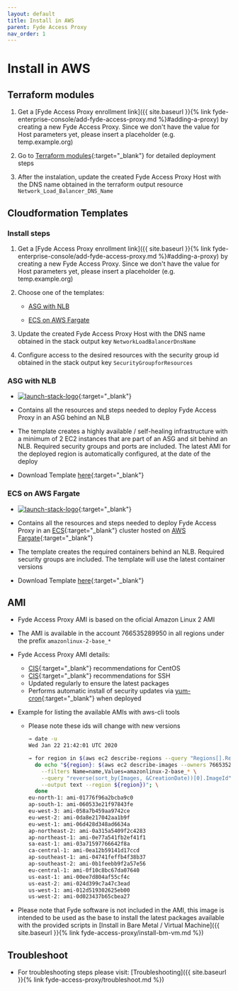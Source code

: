 ```yaml
---
layout: default
title: Install in AWS
parent: Fyde Access Proxy
nav_order: 1
---
```

# Install in AWS

## Terraform modules

  1. Get a [Fyde Access Proxy enrollment link]({{ site.baseurl }}{% link fyde-enterprise-console/add-fyde-access-proxy.md %}#adding-a-proxy) by creating a new Fyde Access Proxy. Since we don't have the value for Host parameters yet, please insert a placeholder (e.g. temp.example.org)

  1. Go to [Terraform modules](https://github.com/fyde/terraform-modules){:target="_blank"} for detailed deployment steps

  1. After the instalation, update the created Fyde Access Proxy Host with the DNS name obtained in the terraform output resource `Network_Load_Balancer_DNS_Name`

## Cloudformation Templates

### Install steps

  1. Get a [Fyde Access Proxy enrollment link]({{ site.baseurl }}{% link fyde-enterprise-console/add-fyde-access-proxy.md %}#adding-a-proxy) by creating a new Fyde Access Proxy. Since we don't have the value for Host parameters yet, please insert a placeholder (e.g. temp.example.org)

  1. Choose one of the templates:

      - [ASG with NLB](#asg-with-nlb)

      - [ECS on AWS Fargate](#ecs-on-aws-fargate)

  1. Update the created Fyde Access Proxy Host with the DNS name obtained in the stack output key `NetworkLoadBalancerDnsName`

  1. Configure access to the desired resources with the security group id obtained in the stack output key `SecurityGroupforResources`

[launch-stack-logo]: https://s3.amazonaws.com/cloudformation-examples/cloudformation-launch-stack.png "Launch Stack"

### ASG with NLB

- [![launch-stack-logo]](https://console.aws.amazon.com/cloudformation/home#/stacks/new?stackName=fyde&templateURL=https://fyde-cloudformation-store.s3.amazonaws.com/fyde-access-proxy-aws-cf-asg.yaml){:target="_blank"}

- Contains all the resources and steps needed to deploy Fyde Access Proxy in an ASG behind an NLB

- The template creates a highly available / self-healing infrastructure with a minimum of 2 EC2 instances that are part of an ASG and sit behind an NLB. Required security groups and ports are included. The latest AMI for the deployed region is automatically configured, at the date of the deploy

- Download Template [here](https://url.fyde.me/fyde-proxy-aws-cf-asg){:target="_blank"}

### ECS on AWS Fargate

- [![launch-stack-logo]](https://console.aws.amazon.com/cloudformation/home#/stacks/new?stackName=fyde&templateURL=https://fyde-cloudformation-store.s3.amazonaws.com/fyde-access-proxy-aws-cf-ecs-fargate.yaml){:target="_blank"}

- Contains all the resources and steps needed to deploy Fyde Access Proxy in an [ECS](https://aws.amazon.com/ecs/){:target="_blank"} cluster hosted on [AWS Fargate](https://aws.amazon.com/fargate/){:target="_blank"}

- The template creates the required containers behind an NLB. Required security groups are included. The template will use the latest container versions

- Download Template [here](https://url.fyde.me/fyde-proxy-aws-cf-ecs-fargate){:target="_blank"}

## AMI

- Fyde Access Proxy AMI is based on the oficial Amazon Linux 2 AMI

- The AMI is available in the account 766535289950 in all regions under the prefix `amazonlinux-2-base_*`

- Fyde Access Proxy AMI details:
  - [CIS](https://www.cisecurity.org/){:target="_blank"} recommendations for CentOS
  - [CIS](https://www.cisecurity.org/){:target="_blank"} recommendations for SSH
  - Updated regularly to ensure the latest packages
  - Performs automatic install of security updates via [yum-cron](http://man7.org/linux/man-pages/man8/yum-cron.8.html){:target="_blank"} when deployed

- Example for listing the available AMIs with aws-cli tools

  - Please note these ids will change with new versions

    ```sh
    → date -u
    Wed Jan 22 21:42:01 UTC 2020

    → for region in $(aws ec2 describe-regions --query "Regions[].RegionName" --output text); \
      do echo "${region}: $(aws ec2 describe-images --owners 766535289950 \
        --filters Name=name,Values=amazonlinux-2-base_* \
        --query "reverse(sort_by(Images, &CreationDate))[0].ImageId" \
        --output text --region ${region})"; \
      done
    eu-north-1: ami-01776f96a2bcba9c0
    ap-south-1: ami-060533e21f97843fe
    eu-west-3: ami-058a7b459aa9742ce
    eu-west-2: ami-0da8e217042aa1b9f
    eu-west-1: ami-06d428d348ad6634a
    ap-northeast-2: ami-0a315a5409f2c4283
    ap-northeast-1: ami-0e77a541fb2ef41f1
    sa-east-1: ami-03a71597766642f8a
    ca-central-1: ami-0ea12b59141d17ccd
    ap-southeast-1: ami-04741feffb4f38b37
    ap-southeast-2: ami-0b1feebb9f2a57e56
    eu-central-1: ami-0f10c8bc67da07640
    us-east-1: ami-00ee7d804af55cf4c
    us-east-2: ami-024d399c7a47c3ead
    us-west-1: ami-012d519302625eb00
    us-west-2: ami-0d023437b65cbea27
    ```

- Please note that Fyde software is not included in the AMI, this image is intended to be used as the base to install the latest packages available with the provided scripts in [Install in Bare Metal / Virtual Machine]({{ site.baseurl }}{% link fyde-access-proxy/install-bm-vm.md %})

## Troubleshoot

- For troubleshooting steps please visit: [Troubleshooting]({{ site.baseurl }}{% link fyde-access-proxy/troubleshoot.md %})
